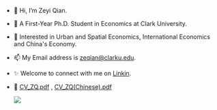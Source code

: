- 👋 Hi, I’m Zeyi Qian.
- 👀 A First-Year Ph.D. Student in Economics at Clark University.
- 🌱 Interested in Urban and Spatial Economics, International Economics and China's Economy.
- 📫 My Email address is zeqian@clarku.edu.
- ✨ Welcome to connect with me on [Linkin](https://www.linkedin.com/in/zeyi-qian-b04288208).
- 💞️ [CV_ZQ.pdf](https://github.com/ZeyiQian/ZeyiQian/files/7465110/CV_ZQ.pdf) , [CV_ZQ(Chinese).pdf](https://github.com/ZeyiQian/ZeyiQian/files/7465096/CV_ZQ.Chinese.pdf)

 
     ![](https://github-readme-stats.vercel.app/api?username=mayandev&theme=dark)


<!---
ZeyiQian/ZeyiQian is a ✨ special ✨ repository because its `README.md` (this file) appears on your GitHub profile.
You can click the Preview link to take a look at your changes.
--->
 
